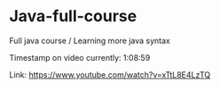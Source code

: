 # Java-full-course
Full java course / Learning more java syntax

Timestamp on video currently: 1:08:59

Link: https://www.youtube.com/watch?v=xTtL8E4LzTQ
